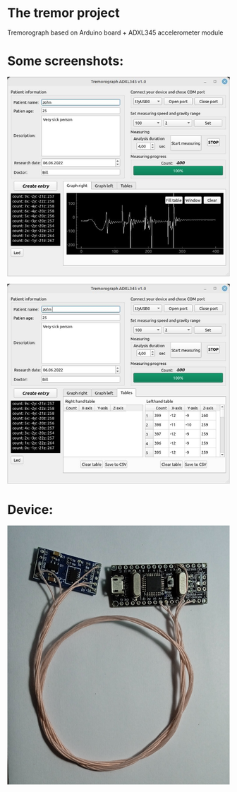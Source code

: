 # The tremor project
Tremorograph based on Arduino board + ADXL345 accelerometer module

# Some screenshots:

![Alt text](https://github.com/idramm25/tremor/blob/main/Images/mainWindow.jpg?raw=true "Optional title")

![Alt text](https://github.com/idramm25/tremor/blob/main/Images/mainWindow1.jpg?raw=true "Optional title")

# Device:
![Alt text](https://github.com/idramm25/tremor/blob/main/Images/device.jpg?raw=true "Optional title")
